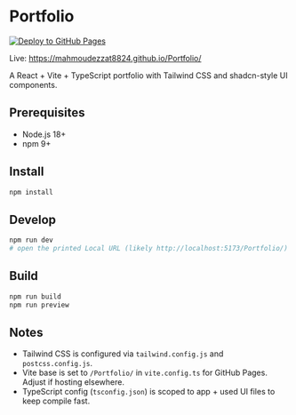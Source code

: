 # Portfolio

[![Deploy to GitHub Pages](https://github.com/MahmoudEzzat8824/Portfolio/actions/workflows/deploy.yml/badge.svg)](https://github.com/MahmoudEzzat8824/Portfolio/actions/workflows/deploy.yml)

Live: https://mahmoudezzat8824.github.io/Portfolio/

A React + Vite + TypeScript portfolio with Tailwind CSS and shadcn-style UI components.

## Prerequisites
- Node.js 18+
- npm 9+

## Install
```bash
npm install
```

## Develop
```bash
npm run dev
# open the printed Local URL (likely http://localhost:5173/Portfolio/)
```

## Build
```bash
npm run build
npm run preview
```

## Notes
- Tailwind CSS is configured via `tailwind.config.js` and `postcss.config.js`.
- Vite base is set to `/Portfolio/` in `vite.config.ts` for GitHub Pages. Adjust if hosting elsewhere.
- TypeScript config (`tsconfig.json`) is scoped to app + used UI files to keep compile fast.
